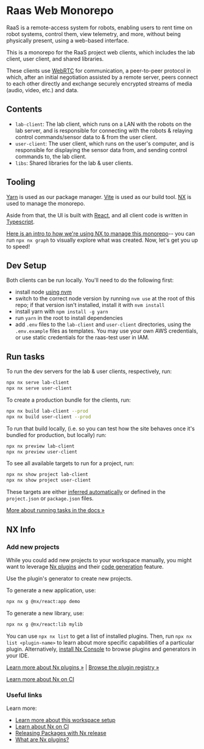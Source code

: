 # Raas Web Monorepo

RaaS is a remote-access system for robots, enabling users to rent time on robot systems, control them,
view telemetry, and more, without being physically present, using a web-based interface.

This is a monorepo for the RaaS project web clients, which includes the lab client, user client, and shared libraries.

These clients use [WebRTC](https://developer.mozilla.org/en-US/docs/Web/API/WebRTC_API) for communication, a peer-to-peer protocol in which, after an initial negotiation assisted
by a remote server, peers connect to each other directly and exchange securely encrypted streams of media (audio, video, etc.) and data.

## Contents

- `lab-client`: The lab client, which runs on a LAN with the robots on the lab server, and is responsible for
connecting with the robots & relaying control commands/sensor data to & from the user client.
- `user-client`: The user client, which runs on the user's computer, and is responsible for
displaying the sensor data from, and sending control commands to, the lab client.
- `libs`: Shared libraries for the lab & user clients.

## Tooling

[Yarn](https://yarnpkg.com/getting-started) is used as our package manager.
[Vite](https://vitejs.dev/guide/) is used as our build tool.
[NX](https://nx.dev/getting-started/intro) is used to manage the monorepo.

Aside from that, the UI is built with [React](https://react.dev/), and all client code is written in [Typescript](https://www.typescriptlang.org/).

[Here is an intro to how we're using NX to manage this monorepo](https://nx.dev/getting-started/tutorials/react-monorepo-tutorial?utm_source=nx_project&amp;utm_medium=readme&amp;utm_campaign=nx_projects)-- you can run `npx nx graph` to visually explore what was created. Now, let's get you up to speed!

## Dev Setup

Both clients can be run locally. You'll need to do the following first:

- install node [using nvm](https://nodejs.org/en/download/package-manager)
- switch to the correct node version by running `nvm use` at the root of this repo; if that version isn't installed, install it with `nvm install`
- install yarn with `npm install -g yarn`
- run `yarn` in the root to install dependencies
- add `.env` files to the `lab-client` and `user-client` directories, using the `.env.example` files as templates.
  You may use your own AWS credentials, or use static credentials for the raas-test user in IAM.

## Run tasks

To run the dev servers for the lab & user clients, respectively, run:

```sh
npx nx serve lab-client
npx nx serve user-client
```

To create a production bundle for the clients, run:

```sh
npx nx build lab-client --prod
npx nx build user-client --prod
```

To run that build locally, (i.e. so you can test how the site behaves once it's bundled for production, but locally) run:

```sh
npx nx preview lab-client
npx nx preview user-client
```

To see all available targets to run for a project, run:

```sh
npx nx show project lab-client
npx nx show project user-client
```

These targets are either [inferred automatically](https://nx.dev/concepts/inferred-tasks?utm_source=nx_project&utm_medium=readme&utm_campaign=nx_projects) or defined in the `project.json` or `package.json` files.

[More about running tasks in the docs &raquo;](https://nx.dev/features/run-tasks?utm_source=nx_project&utm_medium=readme&utm_campaign=nx_projects)

## NX Info

### Add new projects

While you could add new projects to your workspace manually, you might want to leverage [Nx plugins](https://nx.dev/concepts/nx-plugins?utm_source=nx_project&utm_medium=readme&utm_campaign=nx_projects) and their [code generation](https://nx.dev/features/generate-code?utm_source=nx_project&utm_medium=readme&utm_campaign=nx_projects) feature.

Use the plugin's generator to create new projects.

To generate a new application, use:

```sh
npx nx g @nx/react:app demo
```

To generate a new library, use:

```sh
npx nx g @nx/react:lib mylib
```

You can use `npx nx list` to get a list of installed plugins. Then, run `npx nx list <plugin-name>` to learn about more specific capabilities of a particular plugin. Alternatively, [install Nx Console](https://nx.dev/getting-started/editor-setup?utm_source=nx_project&utm_medium=readme&utm_campaign=nx_projects) to browse plugins and generators in your IDE.

[Learn more about Nx plugins &raquo;](https://nx.dev/concepts/nx-plugins?utm_source=nx_project&utm_medium=readme&utm_campaign=nx_projects) | [Browse the plugin registry &raquo;](https://nx.dev/plugin-registry?utm_source=nx_project&utm_medium=readme&utm_campaign=nx_projects)

[Learn more about Nx on CI](https://nx.dev/ci/intro/ci-with-nx#ready-get-started-with-your-provider?utm_source=nx_project&utm_medium=readme&utm_campaign=nx_projects)

### Useful links

Learn more:

- [Learn more about this workspace setup](https://nx.dev/getting-started/tutorials/react-monorepo-tutorial?utm_source=nx_project&amp;utm_medium=readme&amp;utm_campaign=nx_projects)
- [Learn about Nx on CI](https://nx.dev/ci/intro/ci-with-nx?utm_source=nx_project&utm_medium=readme&utm_campaign=nx_projects)
- [Releasing Packages with Nx release](https://nx.dev/features/manage-releases?utm_source=nx_project&utm_medium=readme&utm_campaign=nx_projects)
- [What are Nx plugins?](https://nx.dev/concepts/nx-plugins?utm_source=nx_project&utm_medium=readme&utm_campaign=nx_projects)
